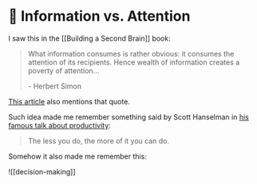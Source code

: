 # 🌱 Information vs. Attention


I saw this in the [[Building a Second Brain]] book:

> What information consumes is rather obvious: it consumes the attention of its recipients. Hence wealth of information creates a poverty of attention...
> 
> \- Herbert Simon

[This article](https://compeap.com/a-wealth-of-information-creates-a-poverty-of-attention/) also mentions that quote.

Such idea made me remember something said by Scott Hanselman in [his famous talk about productivity](https://www.hanselman.com/blog/its-not-what-you-read-its-what-you-ignore-video-of-scott-hanselmans-personal-productivity-tips):

> The less you do, the more of it you can do.


Somehow it also made me remember this:

![[decision-making]]
